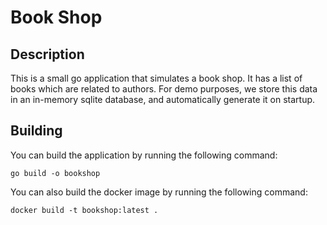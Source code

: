 # Book Shop

## Description
This is a small go application that simulates a book shop. It has a list of books which are related to authors. 
For demo purposes, we store this data in an in-memory sqlite database, and automatically generate it on startup.

## Building
You can build the application by running the following command:
```shell
go build -o bookshop
```

You can also build the docker image by running the following command:
```shell
docker build -t bookshop:latest .
```